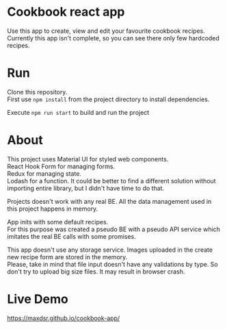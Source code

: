 # Cookbook react app

Use this app to create, view and edit your favourite cookbook recipes.  
Currently this app isn't complete, so you can see there only few hardcoded recipes.

# Run
Clone this repository.  
First use `npm install` from the project directory to install dependencies.

Execute `npm run start` to build and run the project


# About

This project uses Material UI for styled web components.  
React Hook Form for managing forms.  
Redux for managing state.  
Lodash for a function. It could be better to find a different solution without importing entire library, but I didn't have time to do that.  

Projects doesn't work with any real BE. All the data management used in this project happens in memory.

App inits with some default recipes.  
For this purpose was created a pseudo BE with a pseudo API service which imitates the real BE calls with some promises.  
  
This app doesn't use any storage service. Images uploaded in the create new recipe form are stored in the memory.  
Please, take in mind that file input doesn't have any validations by type. So don't try to upload big size files. It may result in browser crash.  


# Live Demo

https://maxdsr.github.io/cookbook-app/
